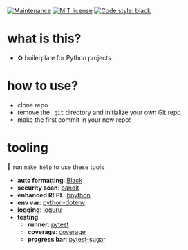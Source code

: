 [![Maintenance](https://img.shields.io/badge/Maintained%3F-yes-green.svg)](https://GitHub.com/Naereen/StrapDown.js/graphs/commit-activity)
[![MIT license](https://img.shields.io/badge/License-MIT-blue.svg)](https://lbesson.mit-license.org/)
[![Code style: black](https://img.shields.io/badge/code%20style-black-000000.svg)](https://github.com/ambv/black)

# what is this?

* ♻️ boilerplate for Python projects

# how to use?

* clone repo
* remove the `.git` directory and initialize your own Git repo
* make the first commit in your new repo!

# tooling

📝 run `make help` to use these tools

* __auto formatting__: [Black](https://github.com/ambv/black)
* __security scan__: [bandit](https://github.com/openstack/bandit)
* __enhanced REPL__: [bpython](https://github.com/bpython/bpython)
* __env var__: [python-dotenv](https://github.com/theskumar/python-dotenv)
* __logging__: [loguru](https://github.com/Delgan/loguru)
* __testing__
    - __runner__: [pytest](https://github.com/pytest-dev/pytest)
    - __coverage__: [coverage](https://github.com/nedbat/coveragepy)
    - __progress bar__: [pytest-sugar](https://github.com/Frozenball/pytest-sugar)
